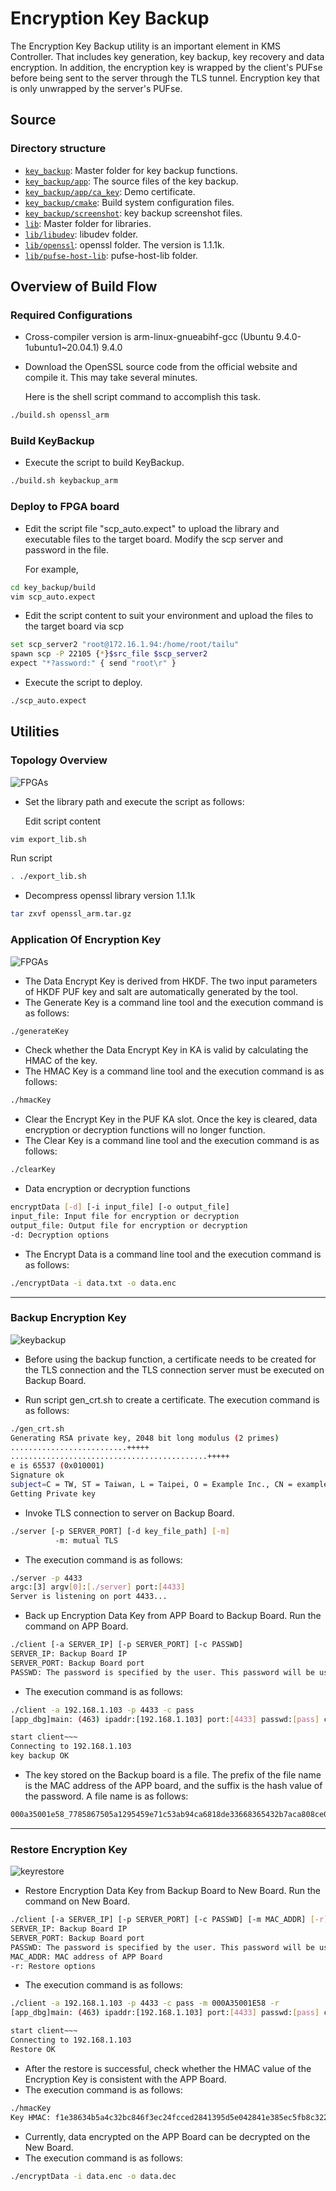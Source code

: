 # Encryption Key Backup
The Encryption Key Backup utility is an important element in KMS Controller. 
That includes key generation, key backup, key recovery and data encryption.
In addition, the encryption key is wrapped by the client's PUFse before being 
sent to the server through the TLS tunnel. Encryption key that is only unwrapped 
by the server's PUFse.

## Source
### Directory structure
- [`key_backup`](key_backup): Master folder for key backup functions.
- [`key_backup/app`](key_backup/app): The source files of the key backup.
- [`key_backup/app/ca_key`](key_backup/app/ca_key): Demo certificate.
- [`key_backup/cmake`](key_backup/cmake): Build system configuration files.
- [`key_backup/screenshot`](key_backup/screenshot): key backup screenshot files.
- [`lib`](lib): Master folder for libraries.
- [`lib/libudev`](lib/libudev): libudev folder.
- [`lib/openssl`](lib/openssl): openssl folder. The version is 1.1.1k.
- [`lib/pufse-host-lib`](lib/pufse-host-lib): pufse-host-lib folder.


## Overview of Build Flow

### Required Configurations
- Cross-compiler version is 
arm-linux-gnueabihf-gcc (Ubuntu 9.4.0-1ubuntu1~20.04.1) 9.4.0


- Download the OpenSSL source code from the official website and compile it. This may take several minutes. </p>
Here is the shell script command to accomplish this task.
```bash
./build.sh openssl_arm
```
### Build KeyBackup
- Execute the script to build KeyBackup.
```bash
./build.sh keybackup_arm
```

### Deploy to FPGA board
- Edit the script file "scp_auto.expect" to upload the library and executable files to the target board. Modify the scp server and password in the file.</p>
For example,
```bash
cd key_backup/build
vim scp_auto.expect
```
- Edit the script content to suit your environment and upload the files to the target board via scp
```bash
set scp_server2 "root@172.16.1.94:/home/root/tailu"
spawn scp -P 22105 {*}$src_file $scp_server2
expect "*?assword:" { send "root\r" }
```
- Execute the script to deploy.
```bash
./scp_auto.expect
```

## Utilities

### Topology Overview
![FPGAs](key_backup/screenshot/FPGAs.png)

- Set the library path and execute the script as follows: </p>
Edit script content
```bash
vim export_lib.sh
```
Run script
```bash
. ./export_lib.sh
```

- Decompress openssl library version 1.1.1k
```bash
tar zxvf openssl_arm.tar.gz
```


###	Application Of Encryption Key
![FPGAs](key_backup/screenshot/encryption.png)

- The Data Encrypt Key is derived from HKDF. The two input parameters of HKDF PUF key and salt are automatically generated by the tool.
- The Generate Key is a command line tool and the execution command is as follows:
```bash
./generateKey
```



- Check whether the Data Encrypt Key in KA is valid by calculating the HMAC of the key.
- The HMAC Key is a command line tool and the execution command is as follows:
```bash
./hmacKey
```


- Clear the Encrypt Key in the PUF KA slot. Once the key is cleared, data encryption or decryption functions will no longer function.
- The Clear Key is a command line tool and the execution command is as follows:
```bash
./clearKey
```



- Data encryption or decryption functions
```bash
encryptData [-d] [-i input_file] [-o output_file]
input_file: Input file for encryption or decryption
output_file: Output file for encryption or decryption
-d: Decryption options
```

- The Encrypt Data is a command line tool and the execution command is as follows:
```bash
./encryptData -i data.txt -o data.enc
```


---
### Backup Encryption Key

![keybackup](key_backup/screenshot/keybackup.png)


- Before using the backup function, a certificate needs to be created for the TLS connection and the TLS connection server must be executed on Backup Board.

- Run script gen_crt.sh to create a certificate. The execution command is as follows:
```bash
./gen_crt.sh
Generating RSA private key, 2048 bit long modulus (2 primes)
..........................+++++
............................................+++++
e is 65537 (0x010001)
Signature ok
subject=C = TW, ST = Taiwan, L = Taipei, O = Example Inc., CN = example.com
Getting Private key
```


- Invoke TLS connection to server on Backup Board. 
```bash
./server [-p SERVER_PORT] [-d key_file_path] [-m]
          -m: mutual TLS
```
- The execution command is as follows:
```bash
./server -p 4433
argc:[3] argv[0]:[./server] port:[4433]
Server is listening on port 4433...
```


- Back up Encryption Data Key from APP Board to Backup Board. Run the command on APP Board.
```bash
./client [-a SERVER_IP] [-p SERVER_PORT] [-c PASSWD]
SERVER_IP: Backup Board IP
SERVER_PORT: Backup Board port
PASSWD: The password is specified by the user. This password will be used to restore the encrypted data key from the Backup server.
```
- The execution command is as follows:
```bash
./client -a 192.168.1.103 -p 4433 -c pass
[app_dbg]main: (463) ipaddr:[192.168.1.103] port:[4433] passwd:[pass] client_packet.cmd:[1]

start client~~~
Connecting to 192.168.1.103
key backup OK
```

- The key stored on the Backup board is a file. The prefix of the file name is the MAC address of the APP board, and the suffix is the hash value of the password. A file name is as follows:
```bash
000a35001e58_7785867505a1295459e71c53ab94ca6818de33668365432b7aca808ce023a28b.bin
```

---
###	Restore Encryption Key
![keyrestore](key_backup/screenshot/keyrestore.png)


- Restore Encryption Data Key from Backup Board to New Board. Run the command on New Board.
```bash
./client [-a SERVER_IP] [-p SERVER_PORT] [-c PASSWD] [-m MAC_ADDR] [-r]
SERVER_IP: Backup Board IP
SERVER_PORT: Backup Board port
PASSWD: The password is specified by the user. This password will be used to restore the encrypted data key from the Backup server.
MAC_ADDR: MAC address of APP Board
-r: Restore options
```

- The execution command is as follows:
```bash
./client -a 192.168.1.103 -p 4433 -c pass -m 000A35001E58 -r
[app_dbg]main: (463) ipaddr:[192.168.1.103] port:[4433] passwd:[pass] client_packet.cmd:[2]

start client~~~
Connecting to 192.168.1.103
Restore OK
```

- After the restore is successful, check whether the HMAC value of the Encryption Key is consistent with the APP Board.
- The execution command is as follows:
```bash
./hmacKey
Key HMAC: f1e38634b5a4c32bc846f3ec24fcced2841395d5e042841e385ec5fb8c3229c8
```

- Currently, data encrypted on the APP Board can be decrypted on the New Board.
- The execution command is as follows:
```bash
./encryptData -i data.enc -o data.dec
```




